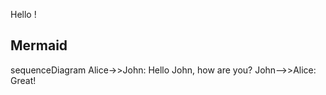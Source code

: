 Hello !

## Mermaid

<script src="https://cdn.jsdelivr.net/gh/knsv/mermaid@0.5.1/dist/mermaid.min.js"></script>
<script>mermaid.initialize({startOnLoad:true});</script>

<div class="mermaid"> 
sequenceDiagram 
Alice->>John: Hello John, how are you? 
John-->>Alice: Great! 
</div>
